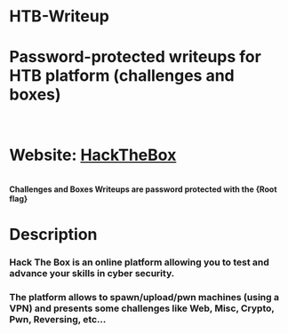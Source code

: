 # HTB-Writeup
<h1>Password-protected writeups for HTB platform (challenges and boxes)</h1><br>
<h1>Website: <a href="https://www.hackthebox.eu/">HackTheBox</a></h1> <br>
<b>Challenges and Boxes Writeups are password protected with the {Root flag}</b> <br>
<h1>Description</h1>
    <h3>Hack The Box is an online platform allowing you to test and advance your skills in cyber security.</h3>
    <h3>The platform allows to spawn/upload/pwn machines (using a VPN) and presents some challenges like Web, Misc, Crypto, Pwn, Reversing, etc...</h3>
